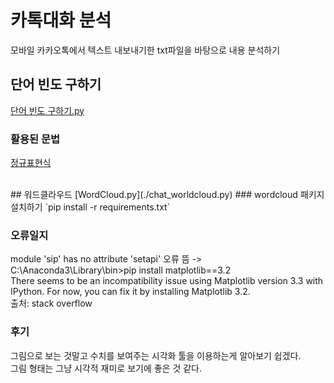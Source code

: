 # 카톡대화 분석
모바일 카카오톡에서 텍스트 내보내기한 txt파일을 바탕으로 내용 분석하기
<br>
## 단어 빈도 구하기
[단어 빈도 구하기.py](./chat_word_frequency.py)   

### 활용된 문법
[정규표현식](https://wikidocs.net/4308)

<br>
## 워드클라우드
[WordCloud.py](./chat_worldcloud.py)
### wordcloud 패키지 설치하기   
`pip install -r requirements.txt`<br>   

### 오류일지   
module 'sip' has no attribute 'setapi' 오류 뜸 -> C:\Anaconda3\Library\bin>pip install matplotlib==3.2   
There seems to be an incompatibility issue using Matplotlib version 3.3 with IPython. For now, you can fix it by installing Matplotlib 3.2.   
출처: stack overflow <br>   

### 후기
그림으로 보는 것말고 수치를 보여주는 시각화 툴을 이용하는게 알아보기 쉽겠다.   
그림 형태는 그냥 시각적 재미로 보기에 좋은 것 같다.
